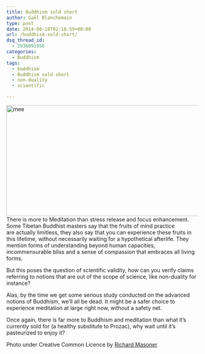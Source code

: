 ```yaml
---
title: Buddhism sold short
author: Gaël Blanchemain
type: post
date: 2014-08-18T02:18:59+00:00
url: /buddhism-sold-short/
dsq_thread_id:
  - 2936091956
categories:
  - Buddhism
tags:
  - buddhism
  - Buddhism sold short
  - non-duality
  - scientific

---
```

<p class="p1">
  <img class="aligncenter wp-image-8041 size-full" src="http://www.gr0wing.com/wp-content/uploads/2014/08/mee.jpg" alt="mee" width="640" height="291" srcset="https://www.gr0wing.com/wp-content/uploads/2014/08/mee.jpg 640w, https://www.gr0wing.com/wp-content/uploads/2014/08/mee-300x136.jpg 300w" sizes="(max-width: 640px) 100vw, 640px" />There is more to Meditation than stress release and focus enhancement. Some Tibetan Buddhist masters say that the fruits of mind practice are actually limitless, they also say that you can experience these fruits in this lifetime, without necessarily waiting for a hypothetical afterlife. They mention forms of understanding beyond human capacities, incommensurable bliss and a sense of compassion that embraces all living forms.
</p>

<p class="p1">
  But this poses the question of scientific validity, how can you verify claims referring to notions that are out of the scope of science, like non-duality for instance?
</p>

<p class="p1">
  Alas, by the time we get some serious study conducted on the advanced notions of Buddhism, we&#8217;ll all be dead. It might be a safer choice to experience meditation at large right now, without a safety net.
</p>

<p class="p1">
  Once again, there is far more to Buddhism and meditation than what it&#8217;s currently sold for (a healthy substitute to Prozac), why wait until it&#8217;s pasteurized to enjoy it?
</p>

<p class="p1">
  Photo under Creative Common Licence by <a href="https://www.flickr.com/photos/bike/">Richard Masoner</a>
</p>